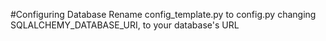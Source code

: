 #Configuring Database
Rename config_template.py to config.py changing SQLALCHEMY_DATABASE_URI, to your database's URL